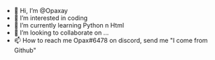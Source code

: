 - 👋 Hi, I’m @Opaxay
- 👀 I’m interested in coding
- 🌱 I’m currently learning Python n Html
- 💞️ I’m looking to collaborate on ...
- 📫 How to reach me Opax#6478 on discord, send me "I come from Github"

<!---
Opaxay/Opaxay is a ✨ special ✨ repository because its `README.md` (this file) appears on your GitHub profile.
You can click the Preview link to take a look at your changes.
--->
